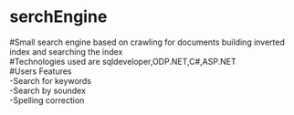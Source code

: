 # serchEngine
#Small search engine based on crawling for documents building inverted index and searching the index<br>
#Technologies used are sqldeveloper,ODP.NET,C#,ASP.NET<br>
#Users Features<br>
      -Search for keywords<br>
      -Search by soundex<br>
      -Spelling correction<br>
